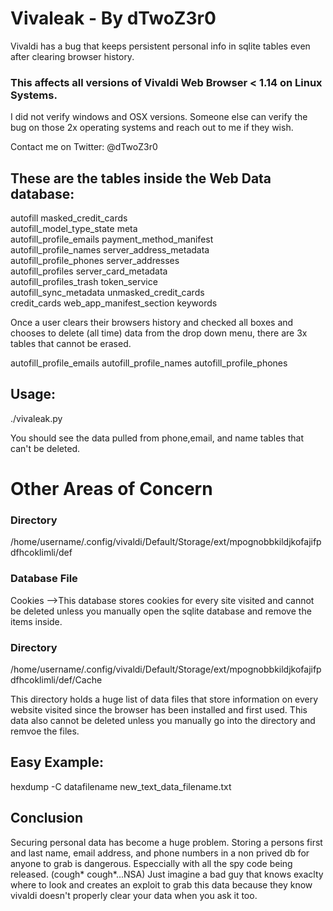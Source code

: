 # Vivaleak - By dTwoZ3r0
Vivaldi has a bug that keeps persistent personal info in sqlite tables even after clearing browser history.

### This affects all versions of Vivaldi Web Browser < 1.14 on Linux Systems. 
I did not verify windows and OSX versions. Someone else can verify the bug on those 2x operating systems and reach out to me if they wish.

Contact me on Twitter: @dTwoZ3r0
## These are the tables inside the Web Data database:

autofill                   masked_credit_cards      
autofill_model_type_state  meta                     
autofill_profile_emails    payment_method_manifest  
autofill_profile_names     server_address_metadata  
autofill_profile_phones    server_addresses         
autofill_profiles          server_card_metadata     
autofill_profiles_trash    token_service            
autofill_sync_metadata     unmasked_credit_cards    
credit_cards               web_app_manifest_section 
keywords

Once a user clears their browsers history and checked all boxes and chooses to delete (all time) data  from the drop down menu, there are 3x tables that cannot be erased.

autofill_profile_emails
autofill_profile_names
autofill_profile_phones

## Usage:

./vivaleak.py

You should see the data pulled from phone,email, and name tables that can't be deleted.


# Other Areas of Concern

### Directory
/home/username/.config/vivaldi/Default/Storage/ext/mpognobbkildjkofajifpdfhcoklimli/def


### Database File
Cookies 
-->This database stores cookies for every site visited and cannot be deleted unless you manually open the sqlite database and remove the items inside.

### Directory
/home/username/.config/vivaldi/Default/Storage/ext/mpognobbkildjkofajifpdfhcoklimli/def/Cache

This directory holds a huge list of data files that store information on every website visited since the browser has been installed and first used. This data also cannot be deleted
unless you manually go into the directory and remvoe the files.

## Easy Example: 

hexdump -C datafilename new_text_data_filename.txt

## Conclusion
Securing personal data has become a huge problem. Storing a persons first and last name, email address, and phone numbers in a non prived db for anyone to grab is
dangerous. Especcially with all the spy code being released. (cough* cough*...NSA) Just imagine a bad guy that knows exaclty where to look and creates an exploit to
grab this data because they know vivaldi doesn't properly clear your data when you ask it too.





